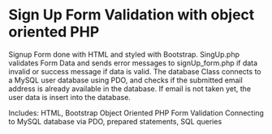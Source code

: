 # Sign Up Form Validation with object oriented PHP

Signup Form done with HTML and styled with Bootstrap.
SingUp.php validates Form Data and sends error messages to signUp_form.php if data invalid or success message if data is valid.
The database Class connects to a MySQL user database using PDO, and checks if the submitted email address is already available in the database. If email is not taken yet, the user data is insert into the database.

Includes:
HTML, Bootstrap
Object Oriented PHP
Form Validation
Connecting to MySQL database via PDO, prepared statements, SQL queries


 
